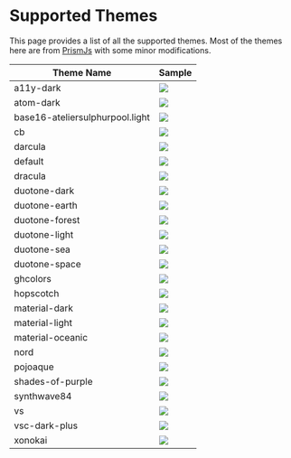 # Supported Themes

This page provides a list of all the supported themes. Most of the themes here are from [PrismJs](https://github.com/PrismJS/prism) with some minor modifications.

| Theme Name | Sample |
|------------| -------|
| a11y-dark |[![](./images/a11y-dark.png)](./images/a11y-dark.png) |
| atom-dark |[![](./images/atom-dark.png)](./images/atom-dark.png) |
| base16-ateliersulphurpool.light |[![](./images/base16-ateliersulphurpool.light.png)](./images/base16-ateliersulphurpool.light.png) |
| cb |[![](./images/cb.png)](./images/cb.png) |
| darcula |[![](./images/darcula.png)](./images/darcula.png) |
| default |[![](./images/default.png)](./images/default.png) |
| dracula |[![](./images/dracula.png)](./images/dracula.png) |
| duotone-dark |[![](./images/duotone-dark.png)](./images/duotone-dark.png) |
| duotone-earth |[![](./images/duotone-earth.png)](./images/duotone-earth.png) |
| duotone-forest |[![](./images/duotone-forest.png)](./images/duotone-forest.png) |
| duotone-light |[![](./images/duotone-light.png)](./images/duotone-light.png) |
| duotone-sea |[![](./images/duotone-sea.png)](./images/duotone-sea.png) |
| duotone-space |[![](./images/duotone-space.png)](./images/duotone-space.png) |
| ghcolors |[![](./images/ghcolors.png)](./images/ghcolors.png) |
| hopscotch |[![](./images/hopscotch.png)](./images/hopscotch.png) |
| material-dark |[![](./images/material-dark.png)](./images/material-dark.png) |
| material-light|[![](./images/material-light.png)](./images/material-light.png) |
| material-oceanic |[![](./images/material-oceanic.png)](./images/material-oceanic.png) |
| nord |[![](./images/nord.png)](./images/nord.png) |
| pojoaque |[![](./images/pojoaque.png)](./images/pojoaque.png) |
| shades-of-purple |[![](./images/shades-of-purple.png)](./images/shades-of-purple.png) |
| synthwave84 |[![](./images/synthwave84.png)](./images/synthwave84.png) |
| vs |[![](./images/vs.png)](./images/vs.png) |
| vsc-dark-plus |[![](./images/vsc-dark-plus.png)](./images/vsc-dark-plus.png) |
| xonokai |[![](./images/xonokai.png)](./images/xonokai.png) |